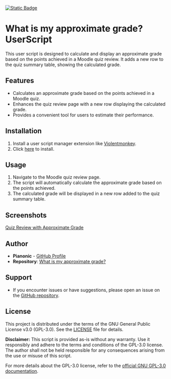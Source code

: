 [![Static Badge](https://img.shields.io/badge/Install-Script-dark_green?style=for-the-badge&color=dark_green)](https://github.com/BBBaden-Moodle-userscripts/What-is-my-approximate-grade/raw/main/approximate_grade.user.js)

# What is my approximate grade? UserScript

This user script is designed to calculate and display an approximate grade based on the points achieved in a Moodle quiz review. It adds a new row to the quiz summary table, showing the calculated grade.

## Features

- Calculates an approximate grade based on the points achieved in a Moodle quiz.
- Enhances the quiz review page with a new row displaying the calculated grade.
- Provides a convenient tool for users to estimate their performance.

## Installation

1. Install a user script manager extension like [Violentmonkey](https://violentmonkey.github.io/#installation).
2. Click [here](https://github.com/BBBaden-Moodle-userscripts/What-is-my-approximate-grade/raw/main/approximate_grade.user.js) to install.

## Usage

1. Navigate to the Moodle quiz review page.
2. The script will automatically calculate the approximate grade based on the points achieved.
3. The calculated grade will be displayed in a new row added to the quiz summary table.

## Screenshots

[Quiz Review with Approximate Grade](image_link_here)

## Author

- **Pianonic** - [GitHub Profile](https://github.com/Pianonic)
- **Repository**: [What is my approximate grade?](https://github.com/BBBaden-Moodle-userscripts/What-is-my-approximate-grade)

## Support

- If you encounter issues or have suggestions, please open an issue on the [GitHub repository](https://github.com/BBBaden-Moodle-userscripts/What-is-my-approximate-grade/issues).

## License

This project is distributed under the terms of the GNU General Public License v3.0 (GPL-3.0). See the [LICENSE](LICENSE) file for details.

**Disclaimer:**
This script is provided as-is without any warranty. Use it responsibly and adhere to the terms and conditions of the GPL-3.0 license. The author shall not be held responsible for any consequences arising from the use or misuse of this script.

For more details about the GPL-3.0 license, refer to the [official GNU GPL-3.0 documentation](https://www.gnu.org/licenses/gpl-3.0.html).
